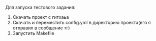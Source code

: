 Для запуска тестового задания:
  1. Скачать проект с гитхаьа
  2. Скачать и переместить config.yml в директорию проекта(его я отправил в сообщение тг)
  3. Запустить Makefile
